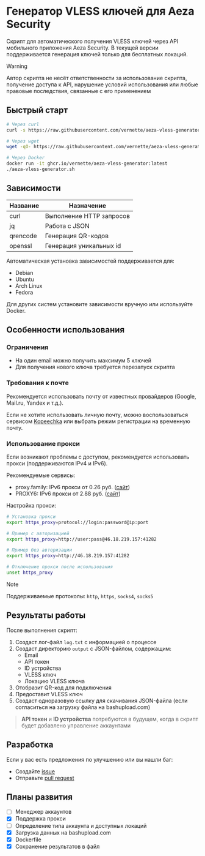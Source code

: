 # Генератор VLESS ключей для Aeza Security

Скрипт для автоматического получения VLESS ключей через API мобильного приложения Aeza Security. В текущей версии поддерживается генерация ключей только для бесплатных локаций.

> [!WARNING]
> Автор скрипта не несёт ответственности за использование скрипта, получение доступа к API, нарушение условий использования или любые правовые последствия, связанные с его применением

## Быстрый старт

```bash
# Через curl
curl -s https://raw.githubusercontent.com/vernette/aeza-vless-generator/master/aeza-vless-generator.sh | bash

# Через wget
wget -qO- https://raw.githubusercontent.com/vernette/aeza-vless-generator/master/aeza-vless-generator.sh | bash

# Через Docker
docker run -it ghcr.io/vernette/aeza-vless-generator:latest
./aeza-vless-generator.sh
```

## Зависимости

| Название | Назначение               |
| -------- | ------------------------ |
| curl     | Выполнение HTTP запросов |
| jq       | Работа с JSON            |
| qrencode | Генерация QR-кодов       |
| openssl  | Генерация уникальных id  |

Автоматическая установка зависимостей поддерживается для:
- Debian
- Ubuntu
- Arch Linux
- Fedora

Для других систем установите зависимости вручную или используйте Docker.

## Особенности использования

### Ограничения
- На один email можно получить максимум 5 ключей
- Для получения нового ключа требуется перезапуск скрипта

### Требования к почте
Рекомендуется использовать почту от известных провайдеров (Google, Mail.ru, Yandex и т.д.).

Если не хотите использовать личную почту, можно воспользоваться сервисом [Kopeechka](https://kopeechka.store/) или выбрать режим регистрации на временную почту.

### Использование прокси
Если возникают проблемы с доступом, рекомендуется использовать прокси (поддерживаются IPv4 и IPv6).

Рекомендуемые сервисы:
- proxy.family: IPv6 прокси от 0.26 руб. ([сайт](https://proxy.family/))
- PROXY6: IPv6 прокси от 2.88 руб. ([сайт](https://proxy6.net/))

Настройка прокси:
```bash
# Установка прокси
export https_proxy=protocol://login:password@ip:port

# Пример с авторизацией
export https_proxy=http://user:pass@46.18.219.157:41282

# Пример без авторизации
export https_proxy=http://46.18.219.157:41282

# Отключение прокси после использования
unset https_proxy
```

> [!NOTE]
> Поддерживаемые протоколы: `http`, `https`, `socks4`, `socks5`

## Результаты работы

После выполнения скрипт:
1. Создаст лог-файл `log.txt` с информацией о процессе
2. Создаст директорию `output` с JSON-файлом, содержащим:
   - Email
   - API токен
   - ID устройства
   - VLESS ключ
   - Локацию VLESS ключа
3. Отобразит QR-код для подключения
4. Предоставит VLESS ключ
5. Создаст одноразовую ссылку для скачивания JSON-файла (если согласиться на загрузку файла на bashupload.com)

> **API токен** и **ID устройства** потребуются в будущем, когда в скрипт будет добавлено управление аккаунтами

## Разработка

Если у вас есть предложения по улучшению или вы нашли баг:
- Создайте [issue](https://github.com/vernette/aeza-vless-generator/issues)
- Отправьте [pull request](https://github.com/vernette/aeza-vless-generator/pulls)

## Планы развития
- [ ] Менеджер аккаунтов
- [x] Поддержка прокси
- [ ] Определение типа аккаунта и доступных локаций
- [x] Загрузка данных на bashupload.com
- [x] Dockerfile
- [x] Сохранение результатов в файл
